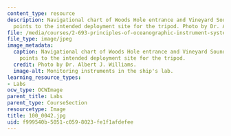 ```yaml
---
content_type: resource
description: Navigational chart of Woods Hole entrance and Vineyard Sound. The pencil
  points to the intended deployment site for the tripod. Photo by Dr. Albert J. Williams.
file: /media/courses/2-693-principles-of-oceanographic-instrument-systems-sensors-and-measurements-13-998-spring-2004/f999540b5051c0598023fe1f1afdefee_100_0042.jpg
file_type: image/jpeg
image_metadata:
  caption: Navigational chart of Woods Hole entrance and Vineyard Sound. The pencil
    points to the intended deployment site for the tripod.
  credit: Photo by Dr. Albert J. Williams.
  image-alt: Monitoring instruments in the ship's lab.
learning_resource_types:
- Labs
ocw_type: OCWImage
parent_title: Labs
parent_type: CourseSection
resourcetype: Image
title: 100_0042.jpg
uid: f999540b-5051-c059-8023-fe1f1afdefee
---
```


